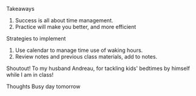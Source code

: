 Takeaways
1. Success is all about time management.
2. Practice will make you better, and more efficient

Strategies to implement
1. Use calendar to manage time use of waking hours.
2. Review notes and previous class materials, add to notes.

Shoutout!
To my husband Andreau, for tackling kids' bedtimes by himself while I am in class!

Thoughts
Busy day tomorrow
